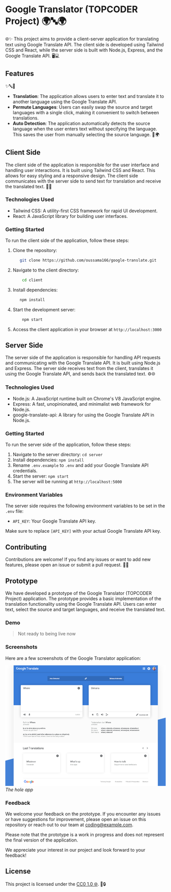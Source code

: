 # Google Translator (TOPCODER Project) 🌍🔤🌍

🌐✨ This project aims to provide a client-server application for translating text using Google Translate API. The client side is developed using Tailwind CSS and React, while the server side is built with Node.js, Express, and the Google Translate API. 🖥️💻

## Features

✨🔤🔀

- **Translation**: The application allows users to enter text and translate it to another language using the Google Translate API.
- **Permute Languages**: Users can easily swap the source and target languages with a single click, making it convenient to switch between translations.
- **Auto Detection**: The application automatically detects the source language when the user enters text without specifying the language. This saves the user from manually selecting the source language. 🔄🌍

## Client Side

The client side of the application is responsible for the user interface and handling user interactions. It is built using Tailwind CSS and React. This allows for easy styling and a responsive design. The client side communicates with the server side to send text for translation and receive the translated text. 🎨🚀

### Technologies Used

- Tailwind CSS: A utility-first CSS framework for rapid UI development.
- React: A JavaScript library for building user interfaces.

### Getting Started

To run the client side of the application, follow these steps:

1. Clone the repository:
   ```bash
      git clone https://github.com/oussama166/google-translate.git
   ```
2. Navigate to the client directory:
   ```bash
       cd client
   ```
3. Install dependencies:
   ```bash
      npm install
   ```
4. Start the development server:
   ```bash
       npm start
   ```
5. Access the client application in your browser at `http://localhost:3000`

## Server Side

The server side of the application is responsible for handling API requests and communicating with the Google Translate API. It is built using Node.js and Express. The server side receives text from the client, translates it using the Google Translate API, and sends back the translated text. ⚙️🌐

### Technologies Used

- Node.js: A JavaScript runtime built on Chrome's V8 JavaScript engine.
- Express: A fast, unopinionated, and minimalist web framework for Node.js.
- google-translate-api: A library for using the Google Translate API in Node.js.

### Getting Started

To run the server side of the application, follow these steps:

1. Navigate to the server directory: `cd server`
2. Install dependencies: `npm install`
3. Rename `.env.example` to `.env` and add your Google Translate API credentials.
4. Start the server: `npm start`
5. The server will be running at `http://localhost:5000`

### Environment Variables

The server side requires the following environment variables to be set in the `.env` file:

- `API_KEY`: Your Google Translate API key.

Make sure to replace `[API_KEY]` with your actual Google Translate API key.

## Contributing

Contributions are welcome! If you find any issues or want to add new features, please open an issue or submit a pull request. 🤝🚀

## Prototype

We have developed a prototype of the Google Translator (TOPCODER Project) application. The prototype provides a basic implementation of the translation functionality using the Google Translate API. Users can enter text, select the source and target languages, and receive the translated text.

### Demo

> Not ready to being live now

<!-- You can try out the prototype by accessing the live demo [here](https://your-demo-link). -->

### Screenshots

Here are a few screenshots of the Google Translator application:

![Screenshot 1](/client/public/Prototype.png)
_The hole app_

### Feedback

We welcome your feedback on the prototype. If you encounter any issues or have suggestions for improvement, please open an issue on this repository or reach out to our team at [coding@example.com](mailto:oussamaouardi80@gmail.com).

Please note that the prototype is a work in progress and does not represent the final version of the application.

We appreciate your interest in our project and look forward to your feedback!

## License

This project is licensed under the [CC0 1.0 🌐](https://creativecommons.org/publicdomain/zero/1.0/). 📄🔒
